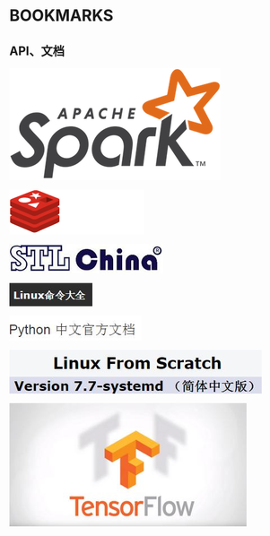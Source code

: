 # BOOKMARKS
## API、文档

[![Spark](ExternalFiles/spark-logo-trademark.png)](http://spark.apache.org/)

[![RedisCn](ExternalFiles/redis-white.png)](http://www.redis.cn/)

[![STL China](ExternalFiles/T-logo-140x40-t.gif)](http://stlchina.huhoo.net/twiki/bin/view.pl/Main/WebHome)

[![Linux命令大全](ExternalFiles/linux1.jpg)](http://man.linuxde.net/)

[![Python中文官方文档](ExternalFiles/pythonch1.jpg)](http://python.usyiyi.cn/)

[![LinuxFromScratch](ExternalFiles/LFS_ch.jpg)](https://linux.cn/lfs/LFS-BOOK-7.7-systemd/index.html)

[![Tensorflow](ExternalFiles/tensorflow.jpg)](https://www.tensorflow.org/)